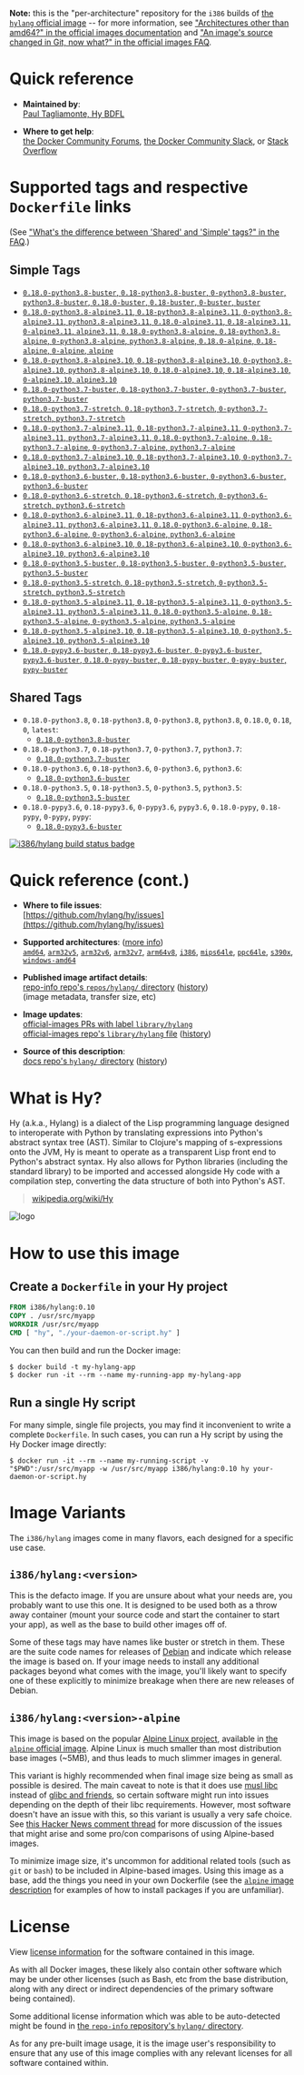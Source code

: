 <!--

********************************************************************************

WARNING:

    DO NOT EDIT "hylang/README.md"

    IT IS AUTO-GENERATED

    (from the other files in "hylang/" combined with a set of templates)

********************************************************************************

-->

**Note:** this is the "per-architecture" repository for the `i386` builds of [the `hylang` official image](https://hub.docker.com/_/hylang) -- for more information, see ["Architectures other than amd64?" in the official images documentation](https://github.com/docker-library/official-images#architectures-other-than-amd64) and ["An image's source changed in Git, now what?" in the official images FAQ](https://github.com/docker-library/faq#an-images-source-changed-in-git-now-what).

# Quick reference

-	**Maintained by**:  
	[Paul Tagliamonte, Hy BDFL](https://github.com/hylang/hy)

-	**Where to get help**:  
	[the Docker Community Forums](https://forums.docker.com/), [the Docker Community Slack](http://dockr.ly/slack), or [Stack Overflow](https://stackoverflow.com/search?tab=newest&q=docker)

# Supported tags and respective `Dockerfile` links

(See ["What's the difference between 'Shared' and 'Simple' tags?" in the FAQ](https://github.com/docker-library/faq#whats-the-difference-between-shared-and-simple-tags).)

## Simple Tags

-	[`0.18.0-python3.8-buster`, `0.18-python3.8-buster`, `0-python3.8-buster`, `python3.8-buster`, `0.18.0-buster`, `0.18-buster`, `0-buster`, `buster`](https://github.com/hylang/docker-hylang/blob/5148df70ef281642faeb6508aa74cb14b1c09541/dockerfiles-generated/Dockerfile.python3.8-buster)
-	[`0.18.0-python3.8-alpine3.11`, `0.18-python3.8-alpine3.11`, `0-python3.8-alpine3.11`, `python3.8-alpine3.11`, `0.18.0-alpine3.11`, `0.18-alpine3.11`, `0-alpine3.11`, `alpine3.11`, `0.18.0-python3.8-alpine`, `0.18-python3.8-alpine`, `0-python3.8-alpine`, `python3.8-alpine`, `0.18.0-alpine`, `0.18-alpine`, `0-alpine`, `alpine`](https://github.com/hylang/docker-hylang/blob/5148df70ef281642faeb6508aa74cb14b1c09541/dockerfiles-generated/Dockerfile.python3.8-alpine3.11)
-	[`0.18.0-python3.8-alpine3.10`, `0.18-python3.8-alpine3.10`, `0-python3.8-alpine3.10`, `python3.8-alpine3.10`, `0.18.0-alpine3.10`, `0.18-alpine3.10`, `0-alpine3.10`, `alpine3.10`](https://github.com/hylang/docker-hylang/blob/5148df70ef281642faeb6508aa74cb14b1c09541/dockerfiles-generated/Dockerfile.python3.8-alpine3.10)
-	[`0.18.0-python3.7-buster`, `0.18-python3.7-buster`, `0-python3.7-buster`, `python3.7-buster`](https://github.com/hylang/docker-hylang/blob/5148df70ef281642faeb6508aa74cb14b1c09541/dockerfiles-generated/Dockerfile.python3.7-buster)
-	[`0.18.0-python3.7-stretch`, `0.18-python3.7-stretch`, `0-python3.7-stretch`, `python3.7-stretch`](https://github.com/hylang/docker-hylang/blob/5148df70ef281642faeb6508aa74cb14b1c09541/dockerfiles-generated/Dockerfile.python3.7-stretch)
-	[`0.18.0-python3.7-alpine3.11`, `0.18-python3.7-alpine3.11`, `0-python3.7-alpine3.11`, `python3.7-alpine3.11`, `0.18.0-python3.7-alpine`, `0.18-python3.7-alpine`, `0-python3.7-alpine`, `python3.7-alpine`](https://github.com/hylang/docker-hylang/blob/5148df70ef281642faeb6508aa74cb14b1c09541/dockerfiles-generated/Dockerfile.python3.7-alpine3.11)
-	[`0.18.0-python3.7-alpine3.10`, `0.18-python3.7-alpine3.10`, `0-python3.7-alpine3.10`, `python3.7-alpine3.10`](https://github.com/hylang/docker-hylang/blob/5148df70ef281642faeb6508aa74cb14b1c09541/dockerfiles-generated/Dockerfile.python3.7-alpine3.10)
-	[`0.18.0-python3.6-buster`, `0.18-python3.6-buster`, `0-python3.6-buster`, `python3.6-buster`](https://github.com/hylang/docker-hylang/blob/5148df70ef281642faeb6508aa74cb14b1c09541/dockerfiles-generated/Dockerfile.python3.6-buster)
-	[`0.18.0-python3.6-stretch`, `0.18-python3.6-stretch`, `0-python3.6-stretch`, `python3.6-stretch`](https://github.com/hylang/docker-hylang/blob/5148df70ef281642faeb6508aa74cb14b1c09541/dockerfiles-generated/Dockerfile.python3.6-stretch)
-	[`0.18.0-python3.6-alpine3.11`, `0.18-python3.6-alpine3.11`, `0-python3.6-alpine3.11`, `python3.6-alpine3.11`, `0.18.0-python3.6-alpine`, `0.18-python3.6-alpine`, `0-python3.6-alpine`, `python3.6-alpine`](https://github.com/hylang/docker-hylang/blob/5148df70ef281642faeb6508aa74cb14b1c09541/dockerfiles-generated/Dockerfile.python3.6-alpine3.11)
-	[`0.18.0-python3.6-alpine3.10`, `0.18-python3.6-alpine3.10`, `0-python3.6-alpine3.10`, `python3.6-alpine3.10`](https://github.com/hylang/docker-hylang/blob/5148df70ef281642faeb6508aa74cb14b1c09541/dockerfiles-generated/Dockerfile.python3.6-alpine3.10)
-	[`0.18.0-python3.5-buster`, `0.18-python3.5-buster`, `0-python3.5-buster`, `python3.5-buster`](https://github.com/hylang/docker-hylang/blob/5148df70ef281642faeb6508aa74cb14b1c09541/dockerfiles-generated/Dockerfile.python3.5-buster)
-	[`0.18.0-python3.5-stretch`, `0.18-python3.5-stretch`, `0-python3.5-stretch`, `python3.5-stretch`](https://github.com/hylang/docker-hylang/blob/5148df70ef281642faeb6508aa74cb14b1c09541/dockerfiles-generated/Dockerfile.python3.5-stretch)
-	[`0.18.0-python3.5-alpine3.11`, `0.18-python3.5-alpine3.11`, `0-python3.5-alpine3.11`, `python3.5-alpine3.11`, `0.18.0-python3.5-alpine`, `0.18-python3.5-alpine`, `0-python3.5-alpine`, `python3.5-alpine`](https://github.com/hylang/docker-hylang/blob/5148df70ef281642faeb6508aa74cb14b1c09541/dockerfiles-generated/Dockerfile.python3.5-alpine3.11)
-	[`0.18.0-python3.5-alpine3.10`, `0.18-python3.5-alpine3.10`, `0-python3.5-alpine3.10`, `python3.5-alpine3.10`](https://github.com/hylang/docker-hylang/blob/5148df70ef281642faeb6508aa74cb14b1c09541/dockerfiles-generated/Dockerfile.python3.5-alpine3.10)
-	[`0.18.0-pypy3.6-buster`, `0.18-pypy3.6-buster`, `0-pypy3.6-buster`, `pypy3.6-buster`, `0.18.0-pypy-buster`, `0.18-pypy-buster`, `0-pypy-buster`, `pypy-buster`](https://github.com/hylang/docker-hylang/blob/5148df70ef281642faeb6508aa74cb14b1c09541/dockerfiles-generated/Dockerfile.pypy3.6-buster)

## Shared Tags

-	`0.18.0-python3.8`, `0.18-python3.8`, `0-python3.8`, `python3.8`, `0.18.0`, `0.18`, `0`, `latest`:
	-	[`0.18.0-python3.8-buster`](https://github.com/hylang/docker-hylang/blob/5148df70ef281642faeb6508aa74cb14b1c09541/dockerfiles-generated/Dockerfile.python3.8-buster)
-	`0.18.0-python3.7`, `0.18-python3.7`, `0-python3.7`, `python3.7`:
	-	[`0.18.0-python3.7-buster`](https://github.com/hylang/docker-hylang/blob/5148df70ef281642faeb6508aa74cb14b1c09541/dockerfiles-generated/Dockerfile.python3.7-buster)
-	`0.18.0-python3.6`, `0.18-python3.6`, `0-python3.6`, `python3.6`:
	-	[`0.18.0-python3.6-buster`](https://github.com/hylang/docker-hylang/blob/5148df70ef281642faeb6508aa74cb14b1c09541/dockerfiles-generated/Dockerfile.python3.6-buster)
-	`0.18.0-python3.5`, `0.18-python3.5`, `0-python3.5`, `python3.5`:
	-	[`0.18.0-python3.5-buster`](https://github.com/hylang/docker-hylang/blob/5148df70ef281642faeb6508aa74cb14b1c09541/dockerfiles-generated/Dockerfile.python3.5-buster)
-	`0.18.0-pypy3.6`, `0.18-pypy3.6`, `0-pypy3.6`, `pypy3.6`, `0.18.0-pypy`, `0.18-pypy`, `0-pypy`, `pypy`:
	-	[`0.18.0-pypy3.6-buster`](https://github.com/hylang/docker-hylang/blob/5148df70ef281642faeb6508aa74cb14b1c09541/dockerfiles-generated/Dockerfile.pypy3.6-buster)

[![i386/hylang build status badge](https://img.shields.io/jenkins/s/https/doi-janky.infosiftr.net/job/multiarch/job/i386/job/hylang.svg?label=i386/hylang%20%20build%20job)](https://doi-janky.infosiftr.net/job/multiarch/job/i386/job/hylang/)

# Quick reference (cont.)

-	**Where to file issues**:  
	[https://github.com/hylang/hy/issues](https://github.com/hylang/hy/issues)

-	**Supported architectures**: ([more info](https://github.com/docker-library/official-images#architectures-other-than-amd64))  
	[`amd64`](https://hub.docker.com/r/amd64/hylang/), [`arm32v5`](https://hub.docker.com/r/arm32v5/hylang/), [`arm32v6`](https://hub.docker.com/r/arm32v6/hylang/), [`arm32v7`](https://hub.docker.com/r/arm32v7/hylang/), [`arm64v8`](https://hub.docker.com/r/arm64v8/hylang/), [`i386`](https://hub.docker.com/r/i386/hylang/), [`mips64le`](https://hub.docker.com/r/mips64le/hylang/), [`ppc64le`](https://hub.docker.com/r/ppc64le/hylang/), [`s390x`](https://hub.docker.com/r/s390x/hylang/), [`windows-amd64`](https://hub.docker.com/r/winamd64/hylang/)

-	**Published image artifact details**:  
	[repo-info repo's `repos/hylang/` directory](https://github.com/docker-library/repo-info/blob/master/repos/hylang) ([history](https://github.com/docker-library/repo-info/commits/master/repos/hylang))  
	(image metadata, transfer size, etc)

-	**Image updates**:  
	[official-images PRs with label `library/hylang`](https://github.com/docker-library/official-images/pulls?q=label%3Alibrary%2Fhylang)  
	[official-images repo's `library/hylang` file](https://github.com/docker-library/official-images/blob/master/library/hylang) ([history](https://github.com/docker-library/official-images/commits/master/library/hylang))

-	**Source of this description**:  
	[docs repo's `hylang/` directory](https://github.com/docker-library/docs/tree/master/hylang) ([history](https://github.com/docker-library/docs/commits/master/hylang))

# What is Hy?

Hy (a.k.a., Hylang) is a dialect of the Lisp programming language designed to interoperate with Python by translating expressions into Python's abstract syntax tree (AST). Similar to Clojure's mapping of s-expressions onto the JVM, Hy is meant to operate as a transparent Lisp front end to Python's abstract syntax. Hy also allows for Python libraries (including the standard library) to be imported and accessed alongside Hy code with a compilation step, converting the data structure of both into Python's AST.

> [wikipedia.org/wiki/Hy](https://en.wikipedia.org/wiki/Hy)

![logo](https://raw.githubusercontent.com/docker-library/docs/c097f38c6ee48cd13456df8cd853a9d806fff429/hylang/logo.png)

# How to use this image

## Create a `Dockerfile` in your Hy project

```dockerfile
FROM i386/hylang:0.10
COPY . /usr/src/myapp
WORKDIR /usr/src/myapp
CMD [ "hy", "./your-daemon-or-script.hy" ]
```

You can then build and run the Docker image:

```console
$ docker build -t my-hylang-app
$ docker run -it --rm --name my-running-app my-hylang-app
```

## Run a single Hy script

For many simple, single file projects, you may find it inconvenient to write a complete `Dockerfile`. In such cases, you can run a Hy script by using the Hy Docker image directly:

```console
$ docker run -it --rm --name my-running-script -v "$PWD":/usr/src/myapp -w /usr/src/myapp i386/hylang:0.10 hy your-daemon-or-script.hy
```

# Image Variants

The `i386/hylang` images come in many flavors, each designed for a specific use case.

## `i386/hylang:<version>`

This is the defacto image. If you are unsure about what your needs are, you probably want to use this one. It is designed to be used both as a throw away container (mount your source code and start the container to start your app), as well as the base to build other images off of.

Some of these tags may have names like buster or stretch in them. These are the suite code names for releases of [Debian](https://wiki.debian.org/DebianReleases) and indicate which release the image is based on. If your image needs to install any additional packages beyond what comes with the image, you'll likely want to specify one of these explicitly to minimize breakage when there are new releases of Debian.

## `i386/hylang:<version>-alpine`

This image is based on the popular [Alpine Linux project](http://alpinelinux.org), available in [the `alpine` official image](https://hub.docker.com/_/alpine). Alpine Linux is much smaller than most distribution base images (~5MB), and thus leads to much slimmer images in general.

This variant is highly recommended when final image size being as small as possible is desired. The main caveat to note is that it does use [musl libc](http://www.musl-libc.org) instead of [glibc and friends](http://www.etalabs.net/compare_libcs.html), so certain software might run into issues depending on the depth of their libc requirements. However, most software doesn't have an issue with this, so this variant is usually a very safe choice. See [this Hacker News comment thread](https://news.ycombinator.com/item?id=10782897) for more discussion of the issues that might arise and some pro/con comparisons of using Alpine-based images.

To minimize image size, it's uncommon for additional related tools (such as `git` or `bash`) to be included in Alpine-based images. Using this image as a base, add the things you need in your own Dockerfile (see the [`alpine` image description](https://hub.docker.com/_/alpine/) for examples of how to install packages if you are unfamiliar).

# License

View [license information](https://github.com/hylang/hy/blob/master/LICENSE) for the software contained in this image.

As with all Docker images, these likely also contain other software which may be under other licenses (such as Bash, etc from the base distribution, along with any direct or indirect dependencies of the primary software being contained).

Some additional license information which was able to be auto-detected might be found in [the `repo-info` repository's `hylang/` directory](https://github.com/docker-library/repo-info/tree/master/repos/hylang).

As for any pre-built image usage, it is the image user's responsibility to ensure that any use of this image complies with any relevant licenses for all software contained within.
